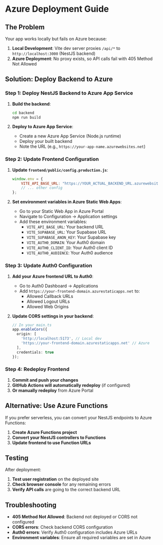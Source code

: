 # Azure Deployment Guide

## The Problem
Your app works locally but fails on Azure because:
1. **Local Development**: Vite dev server proxies `/api/*` to `http://localhost:3000` (NestJS backend)
2. **Azure Deployment**: No proxy exists, so API calls fail with 405 Method Not Allowed

## Solution: Deploy Backend to Azure

### Step 1: Deploy NestJS Backend to Azure App Service

1. **Build the backend**:
   ```bash
   cd backend
   npm run build
   ```

2. **Deploy to Azure App Service**:
   - Create a new Azure App Service (Node.js runtime)
   - Deploy your built backend
   - Note the URL (e.g., `https://your-app-name.azurewebsites.net`)

### Step 2: Update Frontend Configuration

1. **Update `frontend/public/config.production.js`**:
   ```javascript
   window.env = {
       VITE_API_BASE_URL: "https://YOUR_ACTUAL_BACKEND_URL.azurewebsites.net",
       // ... other config
   };
   ```

2. **Set environment variables in Azure Static Web Apps**:
   - Go to your Static Web App in Azure Portal
   - Navigate to Configuration → Application settings
   - Add these environment variables:
     - `VITE_API_BASE_URL`: Your backend URL
     - `VITE_SUPABASE_URL`: Your Supabase URL
     - `VITE_SUPABASE_ANON_KEY`: Your Supabase key
     - `VITE_AUTH0_DOMAIN`: Your Auth0 domain
     - `VITE_AUTH0_CLIENT_ID`: Your Auth0 client ID
     - `VITE_AUTH0_AUDIENCE`: Your Auth0 audience

### Step 3: Update Auth0 Configuration

1. **Add your Azure frontend URL to Auth0**:
   - Go to Auth0 Dashboard → Applications
   - Add `https://your-frontend-domain.azurestaticapps.net` to:
     - Allowed Callback URLs
     - Allowed Logout URLs
     - Allowed Web Origins

2. **Update CORS settings in your backend**:
   ```typescript
   // In your main.ts
   app.enableCors({
     origin: [
       'http://localhost:5173', // Local dev
       'https://your-frontend-domain.azurestaticapps.net' // Azure
     ],
     credentials: true
   });
   ```

### Step 4: Redeploy Frontend

1. **Commit and push your changes**
2. **GitHub Actions will automatically redeploy** (if configured)
3. **Or manually redeploy** from Azure Portal

## Alternative: Use Azure Functions

If you prefer serverless, you can convert your NestJS endpoints to Azure Functions:

1. **Create Azure Functions project**
2. **Convert your NestJS controllers to Functions**
3. **Update frontend to use Function URLs**

## Testing

After deployment:
1. **Test user registration** on the deployed site
2. **Check browser console** for any remaining errors
3. **Verify API calls** are going to the correct backend URL

## Troubleshooting

- **405 Method Not Allowed**: Backend not deployed or CORS not configured
- **CORS errors**: Check backend CORS configuration
- **Auth0 errors**: Verify Auth0 configuration includes Azure URLs
- **Environment variables**: Ensure all required variables are set in Azure
